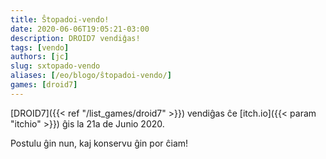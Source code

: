 ```yaml
---
title: Ŝtopadoi-vendo!
date: 2020-06-06T19:05:21-03:00
description: DROID7 vendiĝas!
tags: [vendo]
authors: [jc]
slug: sxtopado-vendo
aliases: [/eo/blogo/ŝtopadoi-vendo/]
games: [droid7]
---
```


[DROID7]({{< ref "/list_games/droid7" >}}) vendiĝas ĉe [itch.io]({{< param "itchio" >}}) ĝis la 21a de Junio 2020.

Postulu ĝin nun, kaj konservu ĝin por ĉiam!
